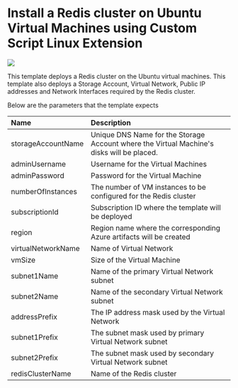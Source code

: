 # Install a Redis cluster on Ubuntu Virtual Machines using Custom Script Linux Extension

<a href="https://azuredeploy.net/" target="_blank">
    <img src="http://azuredeploy.net/deploybutton.png"/>
</a>

This template deploys a Redis cluster on the Ubuntu virtual machines. This template also deploys a Storage Account, Virtual Network, Public IP addresses and Network Interfaces required by the Redis cluster.

Below are the parameters that the template expects

| Name   | Description    |
|:--- |:---|
| storageAccountName  | Unique DNS Name for the Storage Account where the Virtual Machine's disks will be placed. |
| adminUsername  | Username for the Virtual Machines  |
| adminPassword  | Password for the Virtual Machine  |
| numberOfInstances | The number of VM instances to be configured for the Redis cluster |
| subscriptionId  | Subscription ID where the template will be deployed |
| region | Region name where the corresponding Azure artifacts will be created |
| virtualNetworkName | Name of Virtual Network |
| vmSize | Size of the Virtual Machine |
| subnet1Name | Name of the primary Virtual Network subnet |
| subnet2Name | Name of the secondary Virtual Network subnet |
| addressPrefix | The IP address mask used by the Virtual Network |
| subnet1Prefix | The subnet mask used by primary Virtual Network subnet |
| subnet2Prefix | The subnet mask used by secondary Virtual Network subnet |
| redisClusterName | Name of the Redis cluster |

